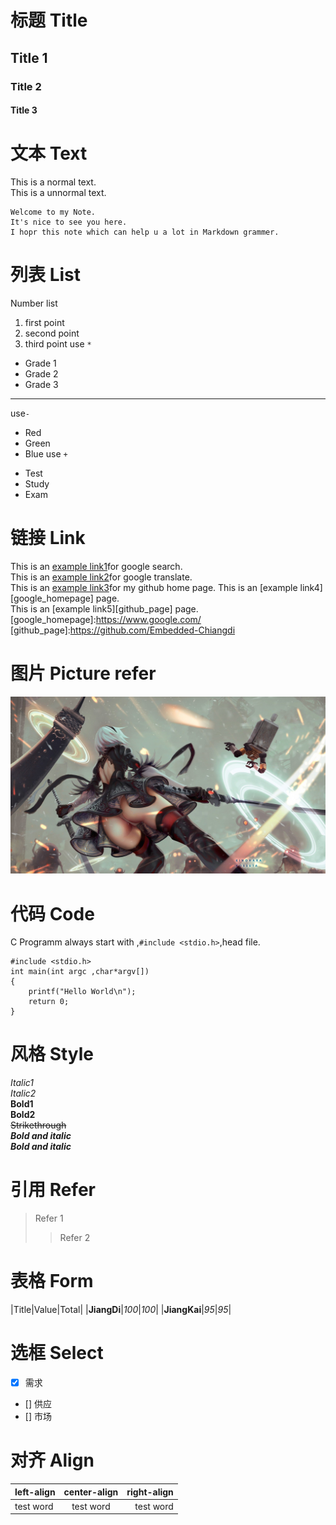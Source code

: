 # 标题 Title
## Title 1
### Title 2
#### Title 3
# 文本 Text
This is a normal text.    
    This is a unnormal text.

    Welcome to my Note.
    It's nice to see you here.
    I hopr this note which can help u a lot in Markdown grammer.
# 列表 List
Number list    
1. first point
2. second point
3. third point
use `*`
* Grade 1
* Grade 2
* Grade 3
***
use`-`
- Red
- Green
- Blue
use `+`
+ Test
+ Study
+ Exam
# 链接 Link
This is an [example link1](https://www.google.com/)for google search.  
This is an [example link2](https://translate.google.cn/ "An title for google translate")for google translate.  
This is an [example link3](https://github.com/Embedded-Chiangdi)for my github home page.
This is an [example link4][google_homepage] page.   
This is an [example link5][github_page] page.
[google_homepage]:https://www.google.com/
[github_page]:https://github.com/Embedded-Chiangdi
# 图片 Picture refer
![](/Note_Markdown/633309.jpg "Nier Auto")
# 代码 Code
C Programm always start with ,`#include <stdio.h>`,head file.
```
#include <stdio.h>
int main(int argc ,char*argv[])
{
    printf("Hello World\n");
    return 0;
}
```
# 风格 Style
*Italic1*   
_Italic2_   
**Bold1**   
__Bold2__   
~~Strikethrough~~   
***Bold and italic***   
___Bold and italic___   
# 引用 Refer
> Refer 1
>> Refer 2
# 表格 Form
|Title|Value|Total|
|**JiangDi**|*100*|*100*|
|**JiangKai**|*95*|*95*|
# 选框 Select 
- [x] 需求
- [] 供应
- [] 市场
# 对齐 Align
|left-align|center-align|right-align|
|:---------|:----------:|----------:|
|test word |test word|test word|





